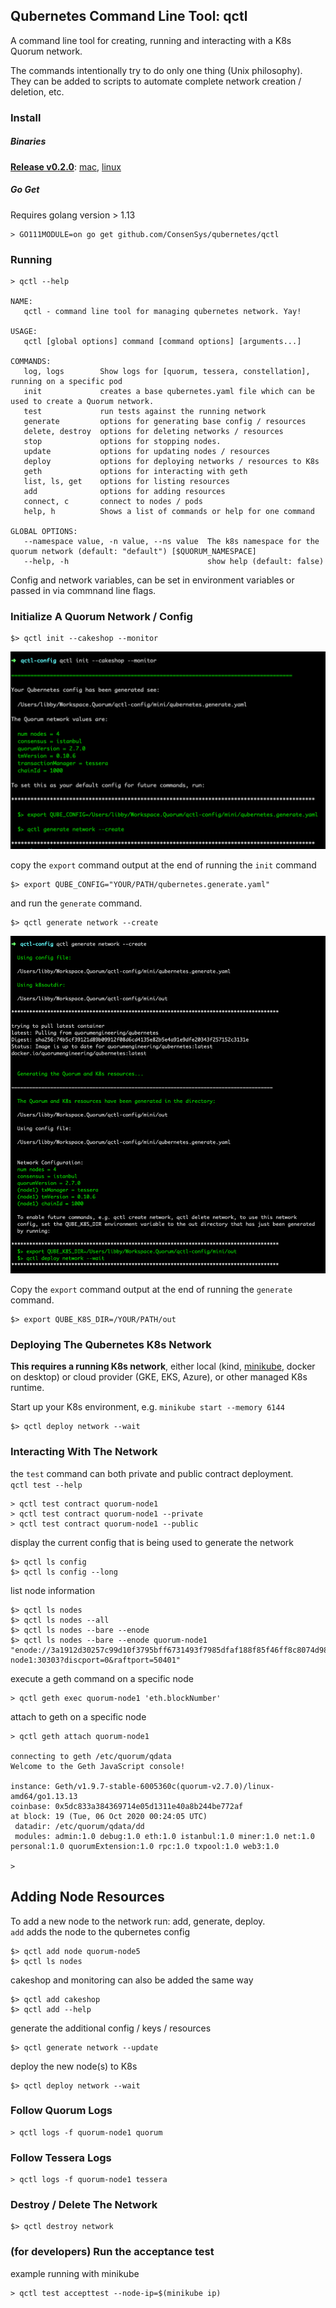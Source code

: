 ## Qubernetes Command Line Tool: qctl 

A command line tool for creating, running and interacting with a K8s Quorum network. 
 
The commands intentionally try to do only one thing (Unix philosophy). They can be added to scripts to automate complete 
network creation / deletion, etc. 

### Install
##### Binaries 
[**Release v0.2.0**](https://github.com/ConsenSys/qubernetes/releases/tag/v0.2.0): [mac](https://github.com/ConsenSys/qubernetes/releases/download/v0.2.0/qctl_darwin_amd64),  [linux](https://github.com/ConsenSys/qubernetes/releases/download/v0.2.0/qctl_linux_amd64)  

##### Go Get
Requires golang version >  1.13
```
> GO111MODULE=on go get github.com/ConsenSys/qubernetes/qctl 
```

### Running
```
> qctl --help

NAME:
   qctl - command line tool for managing qubernetes network. Yay!

USAGE:
   qctl [global options] command [command options] [arguments...]

COMMANDS:
   log, logs        Show logs for [quorum, tessera, constellation], running on a specific pod
   init             creates a base qubernetes.yaml file which can be used to create a Quorum network.
   test             run tests against the running network
   generate         options for generating base config / resources
   delete, destroy  options for deleting networks / resources
   stop             options for stopping nodes.
   update           options for updating nodes / resources
   deploy           options for deploying networks / resources to K8s
   geth             options for interacting with geth
   list, ls, get    options for listing resources
   add              options for adding resources
   connect, c       connect to nodes / pods
   help, h          Shows a list of commands or help for one command

GLOBAL OPTIONS:
   --namespace value, -n value, --ns value  The k8s namespace for the quorum network (default: "default") [$QUORUM_NAMESPACE]
   --help, -h                               show help (default: false)
``` 
Config and network variables, can be set in environment variables or passed in via commnand line flags.  

### Initialize A Quorum Network / Config 
```
$> qctl init --cakeshop --monitor 
```
![qctl init](../docs/resources/qctl/qctl-init.png)

copy the `export` command output at the end of running the `init` command  
```
$> export QUBE_CONFIG="YOUR/PATH/qubernetes.generate.yaml"
```
and run the `generate` command.
```
$> qctl generate network --create
```
![qctl init](../docs/resources/qctl/qctl-generate-network.png)

Copy the `export` command output at the end of running the `generate` command. 
```
$> export QUBE_K8S_DIR=/YOUR/PATH/out
```

### Deploying The Qubernetes K8s Network
**This requires a running K8s network**, either local (kind, [minikube](../docs/minikube-docs.md), docker on desktop) or cloud provider (GKE, EKS, Azure),
or other managed K8s runtime.

Start up your K8s environment, e.g. `minikube start --memory 6144`

```
$> qctl deploy network --wait
```

### Interacting With The Network

the `test` command can both private and public contract deployment.  
`qctl test --help`
```
> qctl test contract quorum-node1
> qctl test contract quorum-node1 --private
> qctl test contract quorum-node1 --public
```

display the current config that is being used to generate the network
```
$> qctl ls config
$> qctl ls config --long
```
list node information
```
$> qctl ls nodes 
$> qctl ls nodes --all
$> qctl ls nodes --bare --enode
$> qctl ls nodes --bare --enode quorum-node1
"enode://3a1912d30257c99d10f3795bff6731493f7985dfaf188f85f46ff8c8074d98a456eab1a850a6f57cdc3f28611cbfb10da001e7a3f10a73baaf095866b7f1acb1@quorum-node1:30303?discport=0&raftport=50401"
```

execute a geth command on a specific node
```
> qctl geth exec quorum-node1 'eth.blockNumber'
```

attach to geth on a specific node
```
> qctl geth attach quorum-node1

connecting to geth /etc/quorum/qdata
Welcome to the Geth JavaScript console!

instance: Geth/v1.9.7-stable-6005360c(quorum-v2.7.0)/linux-amd64/go1.13.13
coinbase: 0x5dc833a384369714e05d1311e40a8b244be772af
at block: 19 (Tue, 06 Oct 2020 00:24:05 UTC)
 datadir: /etc/quorum/qdata/dd
 modules: admin:1.0 debug:1.0 eth:1.0 istanbul:1.0 miner:1.0 net:1.0 personal:1.0 quorumExtension:1.0 rpc:1.0 txpool:1.0 web3:1.0

>
```

## Adding Node Resources

To add a new node to the network run: add, generate, deploy.  
`add` adds the node to the qubernetes config
```
$> qctl add node quorum-node5
$> qctl ls nodes 
```
cakeshop and monitoring can also be added the same way
```
$> qctl add cakeshop
$> qctl add --help
```

generate the additional config / keys / resources
```
$> qctl generate network --update
```

deploy the new node(s) to K8s
```
$> qctl deploy network --wait
```

### Follow Quorum Logs
```
> qctl logs -f quorum-node1 quorum
```

### Follow Tessera Logs
```
> qctl logs -f quorum-node1 tessera 
```

### Destroy / Delete The Network
```
$> qctl destroy network
``` 

### (for developers) Run the acceptance test
example running with minikube
```
> qctl test accepttest --node-ip=$(minikube ip)
``` 